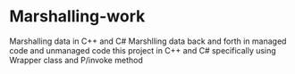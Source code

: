 # Marshalling-work
Marshalling data in C++ and C#
Marshlling data back and forth in managed code and unmanaged code 
this project in C++ and C# specifically 
using Wrapper class  and P/invoke method 
